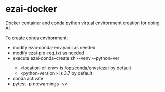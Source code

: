# ezai-docker
Docker container and conda python virtual environment creation for doing AI

To create conda environment:

- modify ezai-conda-env.yaml as needed
- modify ezai-pip-req.txt as needed
- execute ezai-conda-create.sh --venv <location-of-env>  --python-ver <python-version>
    - \<location-of-env> is /opt/conda/envs/ezai by default
    - \<python-version> is 3.7 by default
- conda activate <location-of-env>
- pytest -p no:warnings -vv
    